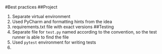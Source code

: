 #Best practices
##Project
1) Separate virtual environment
2) Used PyCharm and formatting hints from the idea
3) requirements.txt file with exact versions
##Testing
1) Separate file for `test.py` named according to the convention, so the test runner is able to find the file
2) Used `pytest` environment for writing tests
3) 